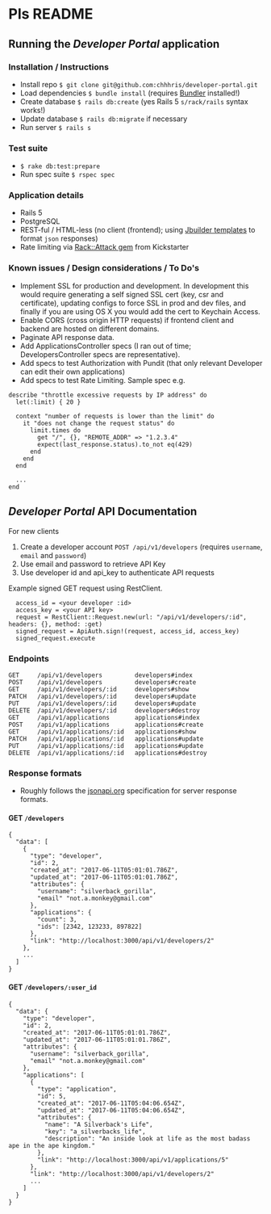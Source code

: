 # Pls README

## Running the _Developer Portal_ application

### Installation / Instructions
* Install repo `$ git clone git@github.com:chhhris/developer-portal.git`
* Load dependencies `$ bundle install` (requires [Bundler](http://bundler.io/) installed!)
* Create database `$ rails db:create` (yes Rails 5 `s/rack/rails` syntax works!)
* Update database `$ rails db:migrate` if necessary
* Run server `$ rails s`

### Test suite
* `$ rake db:test:prepare`
* Run spec suite `$ rspec spec`

### Application details
* Rails 5
* PostgreSQL
* REST-ful / HTML-less (no client (frontend); using [Jbuilder templates](https://github.com/rails/jbuilder) to format `json` responses)
* Rate limiting via [Rack::Attack gem](https://github.com/kickstarter/rack-attack) from Kickstarter

### Known issues / Design considerations / To Do's
* Implement SSL for production and development. In development this would require generating a self signed SSL cert (key, csr and certificate), updating configs to force SSL in prod and dev files, and finally if you are using OS X you would add the cert to Keychain Access.
* Enable CORS (cross origin HTTP requests) if frontend client and backend are hosted on different domains.
* Paginate API response data.
* Add ApplicationsController specs (I ran out of time; DevelopersController specs are representative).
* Add specs to test Authorization with Pundit (that only relevant Developer can edit their own applications)
* Add specs to test Rate Limiting. Sample spec e.g.
```
describe "throttle excessive requests by IP address" do
  let(:limit) { 20 }

  context "number of requests is lower than the limit" do
    it "does not change the request status" do
      limit.times do
        get "/", {}, "REMOTE_ADDR" => "1.2.3.4"
        expect(last_response.status).to_not eq(429)
      end
    end
  end

  ...
end
```

## _Developer Portal_ API Documentation

For new clients
1. Create a developer account `POST /api/v1/developers` (requires `username`, `email` and `password`)
2. Use email and password to retrieve API Key
3. Use developer id and api_key to authenticate API requests

Example signed GET request using RestClient.
```
  access_id = <your developer :id>
  access_key = <your API key>
  request = RestClient::Request.new(url: "/api/v1/developers/:id", headers: {}, method: :get)
  signed_request = ApiAuth.sign!(request, access_id, access_key)
  signed_request.execute
```

### Endpoints
```
GET     /api/v1/developers         developers#index
POST    /api/v1/developers         developers#create
GET     /api/v1/developers/:id     developers#show
PATCH   /api/v1/developers/:id     developers#update
PUT     /api/v1/developers/:id     developers#update
DELETE  /api/v1/developers/:id     developers#destroy
GET     /api/v1/applications       applications#index
POST    /api/v1/applications       applications#create
GET     /api/v1/applications/:id   applications#show
PATCH   /api/v1/applications/:id   applications#update
PUT     /api/v1/applications/:id   applications#update
DELETE  /api/v1/applications/:id   applications#destroy
```

### Response formats
* Roughly follows the [jsonapi.org](http://jsonapi.org/format/) specification for server response formats.

#### **GET** `/developers`
```
{
  "data": [
    {
      "type": "developer",
      "id": 2,
      "created_at": "2017-06-11T05:01:01.786Z",
      "updated_at": "2017-06-11T05:01:01.786Z",
      "attributes": {
        "username": "silverback_gorilla",
        "email" "not.a.monkey@gmail.com"
      },
      "applications": {
        "count": 3,
        "ids": [2342, 123233, 897822]
      },
      "link": "http://localhost:3000/api/v1/developers/2"
    },
    ...
  ]
}
```

#### **GET** `/developers/:user_id`
```
{
  "data": {
    "type": "developer",
    "id": 2,
    "created_at": "2017-06-11T05:01:01.786Z",
    "updated_at": "2017-06-11T05:01:01.786Z",
    "attributes": {
      "username": "silverback_gorilla",
      "email" "not.a.monkey@gmail.com"
    },
    "applications": [
      {
        "type": "application",
        "id": 5,
        "created_at": "2017-06-11T05:04:06.654Z",
        "updated_at": "2017-06-11T05:04:06.654Z",
        "attributes": {
          "name": "A Silverback's Life",
          "key": "a_silverbacks_life",
          "description": "An inside look at life as the most badass ape in the ape kingdom."
        },
        "link": "http://localhost:3000/api/v1/applications/5"
      },
      "link": "http://localhost:3000/api/v1/developers/2"
      ...
    ]
  }
}
